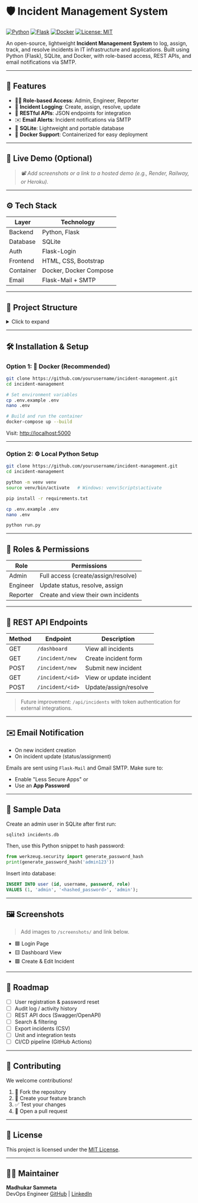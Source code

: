 # 🛡️ Incident Management System

[![Python](https://img.shields.io/badge/Python-3.11-blue?logo=python)](https://www.python.org/)
[![Flask](https://img.shields.io/badge/Flask-2.3-lightgrey?logo=flask)](https://flask.palletsprojects.com/)
[![Docker](https://img.shields.io/badge/Docker-ready-blue?logo=docker)](https://www.docker.com/)
[![License: MIT](https://img.shields.io/badge/License-MIT-green.svg)](LICENSE)

An open-source, lightweight **Incident Management System** to log, assign, track, and resolve incidents in IT infrastructure and applications. Built using Python (Flask), SQLite, and Docker, with role-based access, REST APIs, and email notifications via SMTP.

---

## 📌 Features

- 🧑‍💼 **Role-based Access**: Admin, Engineer, Reporter
- 📝 **Incident Logging**: Create, assign, resolve, update
- 🔁 **RESTful APIs**: JSON endpoints for integration
- ✉️ **Email Alerts**: Incident notifications via SMTP
- 💾 **SQLite**: Lightweight and portable database
- 🐳 **Docker Support**: Containerized for easy deployment

---

## 🚀 Live Demo (Optional)

> _📽️ Add screenshots or a link to a hosted demo (e.g., Render, Railway, or Heroku)._

---

## ⚙️ Tech Stack

| Layer      | Technology         |
|------------|--------------------|
| Backend    | Python, Flask       |
| Database   | SQLite              |
| Auth       | Flask-Login         |
| Frontend   | HTML, CSS, Bootstrap |
| Container  | Docker, Docker Compose |
| Email      | Flask-Mail + SMTP  |

---

## 📁 Project Structure

<details>
<summary>Click to expand</summary>

```
incident-management/
├── app/
│   ├── __init__.py          # App factory
│   ├── models.py            # DB models
│   ├── routes.py            # Main routes
│   ├── auth.py              # Authentication logic
│   ├── email_utils.py       # Email notifications
│   ├── templates/           # HTML templates
│   └── static/              # CSS styles
├── config.py                # App configuration
├── .env                     # SMTP & secret keys
├── run.py                   # App entry point
├── Dockerfile               # Docker container definition
├── docker-compose.yml       # Dev environment
├── requirements.txt         # Python dependencies
└── README.md                # Project overview
```
</details>

---

## 🛠️ Installation & Setup

### Option 1: 🐳 Docker (Recommended)

```bash
git clone https://github.com/yourusername/incident-management.git
cd incident-management

# Set environment variables
cp .env.example .env
nano .env

# Build and run the container
docker-compose up --build
```

Visit: [http://localhost:5000](http://localhost:5000)

---

### Option 2: ⚙️ Local Python Setup

```bash
git clone https://github.com/yourusername/incident-management.git
cd incident-management

python -m venv venv
source venv/bin/activate   # Windows: venv\Scripts\activate

pip install -r requirements.txt

cp .env.example .env
nano .env

python run.py
```

---

## 🔐 Roles & Permissions

| Role     | Permissions                          |
|----------|---------------------------------------|
| Admin    | Full access (create/assign/resolve)   |
| Engineer | Update status, resolve, assign        |
| Reporter | Create and view their own incidents   |

---

## 📮 REST API Endpoints

| Method | Endpoint             | Description                |
|--------|----------------------|----------------------------|
| GET    | `/dashboard`         | View all incidents         |
| GET    | `/incident/new`      | Create incident form       |
| POST   | `/incident/new`      | Submit new incident        |
| GET    | `/incident/<id>`     | View or update incident    |
| POST   | `/incident/<id>`     | Update/assign/resolve      |

> Future improvement: `/api/incidents` with token authentication for external integrations.

---

## ✉️ Email Notification

- On new incident creation
- On incident update (status/assignment)

Emails are sent using `Flask-Mail` and Gmail SMTP.
Make sure to:
- Enable "Less Secure Apps" or
- Use an **App Password**

---

## 🧪 Sample Data

Create an admin user in SQLite after first run:

```bash
sqlite3 incidents.db
```

Then, use this Python snippet to hash password:

```python
from werkzeug.security import generate_password_hash
print(generate_password_hash('admin123'))
```

Insert into database:

```sql
INSERT INTO user (id, username, password, role)
VALUES (1, 'admin', '<hashed_password>', 'admin');
```

---

## 🖼️ Screenshots

> Add images to `/screenshots/` and link below.

- 🟦 Login Page  
- 🟨 Dashboard View  
- 🟩 Create & Edit Incident  

---

## 🔮 Roadmap

- [ ] User registration & password reset
- [ ] Audit log / activity history
- [ ] REST API docs (Swagger/OpenAPI)
- [ ] Search & filtering
- [ ] Export incidents (CSV)
- [ ] Unit and integration tests
- [ ] CI/CD pipeline (GitHub Actions)

---

## 🤝 Contributing

We welcome contributions!

1. 🍴 Fork the repository  
2. 🔧 Create your feature branch  
3. ✅ Test your changes  
4. 📩 Open a pull request

---

## 📄 License

This project is licensed under the [MIT License](LICENSE).

---

## 🙋‍♂️ Maintainer

**Madhukar Sammeta**  
DevOps Engineer 
[GitHub](https://github.com/iammadhukar177) | [LinkedIn](https://linkedin.com/in/madhukarsammeta)
